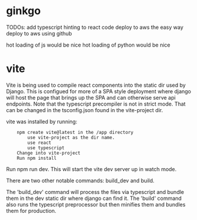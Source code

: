 # ginkgo


TODOs:
add typescript hinting to react code
deploy to aws the easy way
deploy to aws using github

hot loading of js would be nice
hot loading of python would be nice








# vite
Vite is being used to compile react components into the static dir used by Django. This is configued for more of a SPA style deployment where django will host the page that brings up the SPA and can otherwise serve api endpoints. Note that the typescript precompiler is not in strict mode. That can be changed in the tsconfig.json found in the vite-project dir.

vite was installed by running:

		npm create vite@latest in the /app directory
			use vite-project as the dir name.
			use react
			use typescript
		Change into vite-project
		Run npm install


Run npm run dev. This will start the vite dev server up in watch mode.

There are two other notable commands: build_dev and build. 

The 'build_dev' command will process the files via typescript and bundle them in the dev static dir where django can find it.
The 'build' command also runs the typescript preprocessor but then minifies them and bundles them for production.
